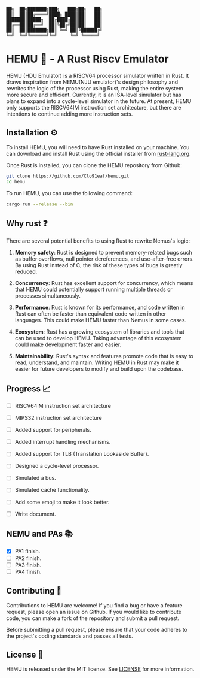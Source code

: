 ```
██╗  ██╗███████╗███╗   ███╗██╗   ██╗
██║  ██║██╔════╝████╗ ████║██║   ██║
███████║█████╗  ██╔████╔██║██║   ██║
██╔══██║██╔══╝  ██║╚██╔╝██║██║   ██║
██║  ██║███████╗██║ ╚═╝ ██║╚██████╔╝
╚═╝  ╚═╝╚══════╝╚═╝     ╚═╝ ╚═════╝ 
```
# HEMU 🚀 - A Rust Riscv Emulator

HEMU (HDU Emulator) is a RISCV64 processor simulator written in Rust. It draws inspiration from NEMU(NJU emulator)'s design philosophy and rewrites the logic of the processor using Rust, making the entire system more secure and efficient. Currently, it is an ISA-level simulator but has plans to expand into a cycle-level simulator in the future. At present, HEMU only supports the RISCV64IM instruction set architecture, but there are intentions to continue adding more instruction sets.

## Installation ⚙️

To install HEMU, you will need to have Rust installed on your machine. You can download and install Rust using the official installer from [rust-lang.org](https://www.rust-lang.org/tools/install).

Once Rust is installed, you can clone the HEMU repository from Github:

```sh
git clone https://github.com/Clo91eaf/hemu.git
cd hemu
```

To run HEMU, you can use the following command:

```sh
cargo run --release --bin
```

<!-- ## Usage 📝

HEMU currently supports running RISCV64IM binaries. To run a binary using HEMU, you can use the following command:

```sh
cargo run --release --bin
```

Where `<filename>` is the path to the binary file that you want to execute.
 -->
## Why rust ❓

There are several potential benefits to using Rust to rewrite Nemus's logic:

1. **Memory safety**: Rust is designed to prevent memory-related bugs such as buffer overflows, null pointer dereferences, and use-after-free errors. By using Rust instead of C, the risk of these types of bugs is greatly reduced.

2. **Concurrency**: Rust has excellent support for concurrency, which means that HEMU could potentially support running multiple threads or processes simultaneously.

3. **Performance**: Rust is known for its performance, and code written in Rust can often be faster than equivalent code written in other languages. This could make HEMU faster than Nemus in some cases.

4. **Ecosystem**: Rust has a growing ecosystem of libraries and tools that can be used to develop HEMU. Taking advantage of this ecosystem could make development faster and easier.

5. **Maintainability**: Rust's syntax and features promote code that is easy to read, understand, and maintain. Writing HEMU in Rust may make it easier for future developers to modify and build upon the codebase.

## Progress 📈

- [ ] RISCV64IM instruction set architecture
- [ ] MIPS32 instruction set architecture
- [ ] Added support for peripherals.
- [ ] Added interrupt handling mechanisms.
- [ ] Added support for TLB (Translation Lookaside Buffer).
- [ ] Designed a cycle-level processor.
- [ ] Simulated a bus.
- [ ] Simulated cache functionality.

- [ ] Add some emoji to make it look better.
- [ ] Write document.

## NEMU and PAs 📚
- [x] PA1 finish.
- [ ] PA2 finish.
- [ ] PA3 finish.
- [ ] PA4 finish.
 
## Contributing 🤝

Contributions to HEMU are welcome! If you find a bug or have a feature request, please open an issue on Github. If you would like to contribute code, you can make a fork of the repository and submit a pull request.

Before submitting a pull request, please ensure that your code adheres to the project's coding standards and passes all tests.

## License 📜

HEMU is released under the MIT license. See [LICENSE](https://github.com/username/HEMU/blob/master/LICENSE) for more information.